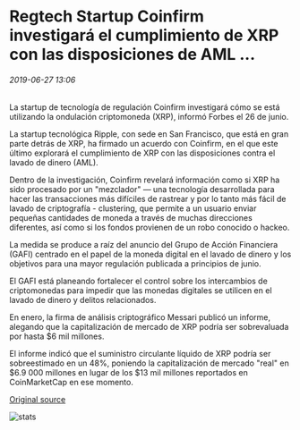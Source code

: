 # Regtech Startup Coinfirm investigará el cumplimiento de XRP con las disposiciones de AML ...

###### 2019-06-27 13:06

La startup de tecnología de regulación Coinfirm investigará cómo se está utilizando la ondulación criptomoneda (XRP), informó Forbes el 26 de junio.

La startup tecnológica Ripple, con sede en San Francisco, que está en gran parte detrás de XRP, ha firmado un acuerdo con Coinfirm, en el que este último explorará el cumplimiento de XRP con las disposiciones contra el lavado de dinero (AML).

Dentro de la investigación, Coinfirm revelará información como si XRP ha sido procesado por un "mezclador" — una tecnología desarrollada para hacer las transacciones más difíciles de rastrear y por lo tanto más fácil de lavado de criptografía - clustering, que permite a un usuario enviar pequeñas cantidades de moneda a través de muchas direcciones diferentes, así como si los fondos provienen de un robo conocido o hackeo.

La medida se produce a raíz del anuncio del Grupo de Acción Financiera (GAFI) centrado en el papel de la moneda digital en el lavado de dinero y los objetivos para una mayor regulación publicada a principios de junio.

El GAFI está planeando fortalecer el control sobre los intercambios de criptomonedas para impedir que las monedas digitales se utilicen en el lavado de dinero y delitos relacionados.

En enero, la firma de análisis criptográfico Messari publicó un informe, alegando que la capitalización de mercado de XRP podría ser sobrevaluada por hasta $6 mil millones.

El informe indicó que el suministro circulante líquido de XRP podría ser sobreestimado en un 48%, poniendo la capitalización de mercado "real" en $6.9 000 millones en lugar de los $13 mil millones reportados en CoinMarketCap en ese momento.

[Original source](https://cointelegraph.com/news/regtech-startup-coinfirm-to-investigate-xrps-compliance-with-aml-provisions)

![stats](https://c.statcounter.com/11760860/0/a89fa40b/1/ "stats")